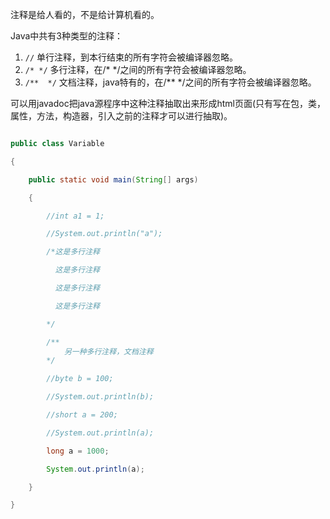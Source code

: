 注释是给人看的，不是给计算机看的。Java中共有3种类型的注释：
1. `//`	单行注释，到本行结束的所有字符会被编译器忽略。2. `/* */` 多行注释，在/*  */之间的所有字符会被编译器忽略。3. `/**  */` 文档注释，java特有的，在/**  */之间的所有字符会被编译器忽略。
可以用javadoc把java源程序中这种注释抽取出来形成html页面(只有写在包，类，属性，方法，构造器，引入之前的注释才可以进行抽取)。
```java  
public class Variable
{
	public static void main(String[] args)
	{
		//int a1 = 1;
		//System.out.println("a");
		/*这是多行注释
		  这是多行注释
		  这是多行注释
		  这是多行注释
		*/
		/**			另一种多行注释，文档注释		*/
		//byte b = 100;
		//System.out.println(b);
		//short a = 200;
		//System.out.println(a);
		long a = 1000;
		System.out.println(a);
	}
}
```
